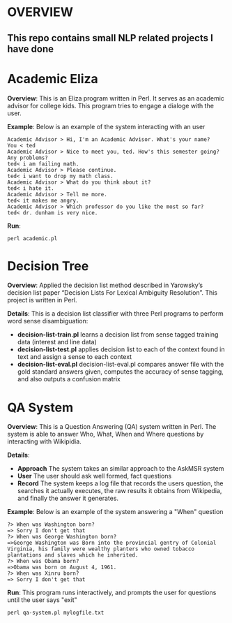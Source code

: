 # **OVERVIEW**

## This repo contains small NLP related projects I have done

# **Academic Eliza**

**Overview**: This is an Eliza program written in Perl. It serves as an academic advisor for college kids. This program tries to engage a dialoge with the user.

**Example**: Below is an example of the system interacting with an user
```
Academic Advisor > Hi, I'm an Academic Advisor. What's your name?
You < ted
Academic Advisor > Nice to meet you, ted. How's this semester going? Any problems?
ted< i am failing math.
Academic Advisor > Please continue.
ted< i want to drop my math class.
Academic Advisor > What do you think about it?
ted< i hate it.
Academic Advisor > Tell me more.
ted< it makes me angry.
Academic Advisor > Which professor do you like the most so far?
ted< dr. dunham is very nice.
```
**Run**: 
```
perl academic.pl
```

# **Decision Tree**

**Overview**: Applied the decision list method described in Yarowsky’s decision list paper “Decision Lists For Lexical Ambiguity Resolution”. This project is written in Perl.

**Details**: This is a decision list classifier with three Perl programs to perform word sense disambiguation: 
* **decision-list-train.pl** learns a decision list from sense tagged training data (interest and line data)
* **decision-list-test.pl**  applies decision list to each of the context found in text and assign a sense to each context
* **decision-list-eval.pl** decision-list-eval.pl compares answer file with the gold standard answers given, computes the accuracy of sense tagging, and also outputs a confusion matrix

# **QA System**
**Overview**: This is a Question Answering (QA) system written in Perl. The system is able to answer Who, What, When and Where questions by interacting with Wikipidia.

**Details**:
* **Approach** The system takes an similar approach to the AskMSR system
* **User** The user should ask well formed, fact questions
* **Record** The system keeps a log file that records the users question, the searches it actually executes, the raw results it obtains from Wikipedia, and finally the answer it generates.

**Example**: Below is an example of the system answering a "When" question
```
?> When was Washington born?
=> Sorry I don't get that
?> When was George Washington born?
=>George Washington was Born into the provincial gentry of Colonial Virginia, his family were wealthy planters who owned tobacco plantations and slaves which he inherited.
?> When was Obama born?
=>Obama was born on August 4, 1961.
?> When was Xinru born?
=> Sorry I don't get that 
```
**Run**: This program runs interactively, and prompts the user for questions until the user says "exit"
```
perl qa-system.pl mylogfile.txt
```
